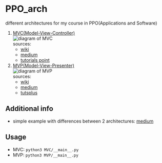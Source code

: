 PPO_arch
==========
different architectures for my course in PPO(Applications and Software)

1. [MVC(Model-View-Controller)][mvc_wiki]\
    ![diagram of MVC][mvc_img]\
    sources:
    * [wiki][mvc_wiki]
    * [medium][mvc_link_1]
    * [tutorials point][mvc_link_2]
2. [MVP(Model-View-Presenter)][mvp_wiki]\
    ![diagram of MVP][mvp_img]\
    sources:
    * [wiki][mvp_wiki]
    * [medium][mvp_link_1]
    * [tutsplus][mvp_link_2]

Additional info
---------------
* simple example with differences between 2 architectures: [medium][additional_info]

Usage
-----
* MVC: `python3 MVC/__main__.py`
* MVP: `python3 MVP/__main__.py`

[mvc_wiki]: https://en.wikipedia.org/wiki/Model%E2%80%93view%E2%80%93controller
[mvc_img]: https://upload.wikimedia.org/wikipedia/commons/a/a0/MVC-Process.svg "Diagram of MVC"
[mvc_link_1]: https://medium.com/upday-devs/android-architecture-patterns-part-1-model-view-controller-3baecef5f2b6
[mvc_link_2]: https://www.tutorialspoint.com/python_design_patterns/python_design_patterns_model_view_controller.htm
[mvp_wiki]: https://en.wikipedia.org/wiki/Model%E2%80%93view%E2%80%93presenter
[mvp_img]: https://upload.wikimedia.org/wikipedia/commons/d/dc/Model_View_Presenter_GUI_Design_Pattern.png "Diagram of MVP"
[mvp_link_1]: https://medium.com/@cervonefrancesco/model-view-presenter-android-guidelines-94970b430ddf
[mvp_link_2]: https://code.tutsplus.com/tutorials/an-introduction-to-model-view-presenter-on-android--cms-26162
[additional_info]: https://medium.com/cr8resume/make-you-hand-dirty-with-mvp-model-view-presenter-eab5b5c16e42